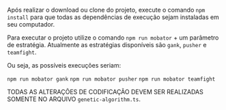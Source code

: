 Após realizar o download ou clone do projeto, execute o comando `npm install` para que todas as dependências de execução sejam instaladas em seu computador.

Para executar o projeto utilize o comando `npm run mobator` + um parâmetro de estratégia. Atualmente as estratégias disponíveis são `gank`, `pusher` e `teamfight`.

Ou seja, as possíveis execuções seriam:

`npm run mobator gank`
`npm run mobator pusher`
`npm run mobator teamfight`

TODAS AS ALTERAÇÕES DE CODIFICAÇÃO DEVEM SER REALIZADAS SOMENTE NO ARQUIVO `genetic-algorithm.ts`.